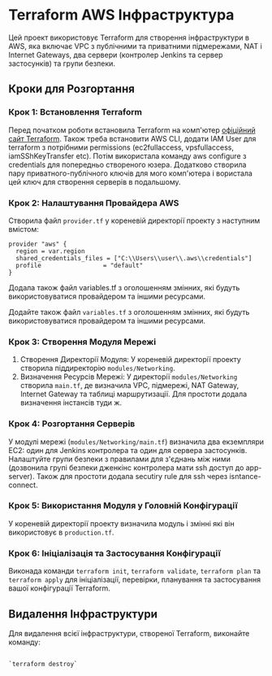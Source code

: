 # Terraform AWS Інфраструктура

Цей проект використовує Terraform для створення інфраструктури в AWS, яка включає VPC з публічними та приватними підмережами, NAT і Internet Gateways, два сервери (контролер Jenkins та сервер застосунків) та групи безпеки.

## Кроки для Розгортання

### Крок 1: Встановлення Terraform

Перед початком роботи встановила Terraform на комп'ютер  [офіційний сайт Terraform](https://www.terraform.io/downloads.html). Також треба встановити AWS CLI, додати IAM User для terraform з потрібними permissions (ec2fullaccess, vpsfullaccess, iamSShKeyTransfer etc). Потім використала команду aws configure з credentials для попередньо створеного юзера. Додатково створила пару приватного-публічного ключів для мого комп'ютера і вористала цей ключ для створення серверів в подальшому.

### Крок 2: Налаштування Провайдера AWS

Створила файл `provider.tf` у кореневій директорії проекту з наступним вмістом:

```hcl
provider "aws" {
  region = var.region
  shared_credentials_files = ["C:\\Users\\user\\.aws\\credentials"]
  profile                 = "default"
}

```
Додала також файл variables.tf з оголошенням змінних, які будуть використовуватися провайдером та іншими ресурсами.

Додайте також файл `variables.tf` з оголошенням змінних, які будуть використовуватися провайдером та іншими ресурсами.

### Крок 3: Створення Модуля Мережі

1.  Створення Директорії Модуля: У кореневій директорії проекту створила піддиректорію `modules/Networking`.
2.  Визначення Ресурсів Мережі: У директорії `modules/Networking` створила `main.tf`, де визначила VPC, підмережі, NAT Gateway, Internet Gateway та таблиці маршрутизації. Для простоти додала визначення інстансів туди ж.

### Крок 4: Розгортання Серверів

У модулі мережі (`modules/Networking/main.tf`) визначила два екземпляри EC2: один для Jenkins контролера та один для сервера застосунків. Налаштуйте групи безпеки з правилами для з'єднань між ними (дозвонила групі безпеки дженкінс контролера мати ssh доступ до app-server). Також для простоти додала secutiry rule для ssh через isntance-connect.

### Крок 5: Використання Модуля у Головній Конфігурації

У кореневій директорії проекту визначила модуль і змінні які він використовує в `production.tf`.

### Крок 6: Ініціалізація та Застосування Конфігурації

Виконада команди `terraform init`, `terraform validate`, `terraform plan` та `terraform apply` для ініціалізації, перевірки, планування та застосування вашої конфігурації Terraform.

Видалення Інфраструктури
------------------------

Для видалення всієї інфраструктури, створеної Terraform, виконайте команду:

```shell

`terraform destroy`
```

